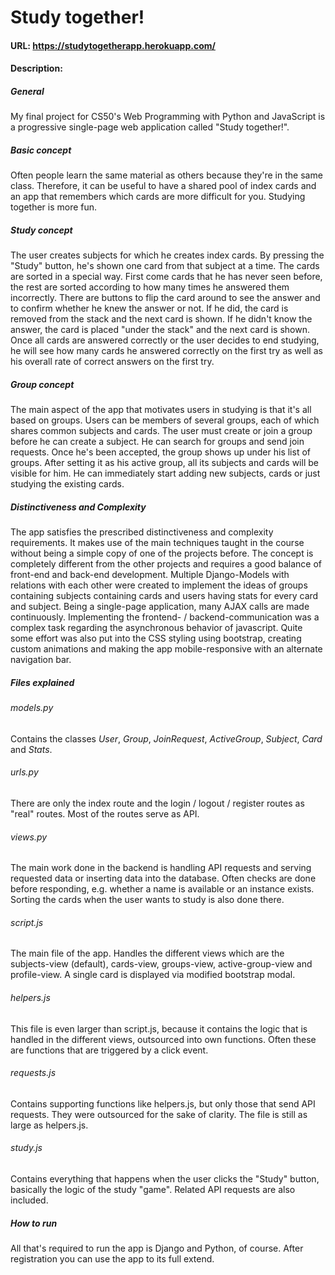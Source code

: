 # Study together!
#### URL: https://studytogetherapp.herokuapp.com/
#### Description:

##### General

My final project for CS50's Web Programming with Python and JavaScript is a progressive single-page web application called "Study together!".


##### Basic concept

Often people learn the same material as others because they're in the same class. Therefore, it can be useful to have a shared pool of index cards and an app that remembers which cards are more difficult for you. Studying together is more fun.

##### Study concept

The user creates subjects for which he creates index cards.
By pressing the "Study" button, he's shown one card from that subject at a time. The cards are sorted in a special way. First come cards that he has never seen before, the rest are sorted according to how many times he answered them incorrectly.
There are buttons to flip the card around to see the answer and to confirm whether he knew the answer or not. If he did, the card is removed from the stack and the next card is shown. If he didn't know the answer, the card is placed "under the stack" and the next card is shown.
Once all cards are answered correctly or the user decides to end studying, he will see how many cards he answered correctly on the first try as well as his overall rate of correct answers on the first try.

##### Group concept

The main aspect of the app that motivates users in studying is that it's all based on groups. Users can be members of several groups, each of which shares common subjects and cards.
The user must create or join a group before he can create a subject. He can search for groups and send join requests. Once he's been accepted, the group shows up under his list of groups. After setting it as his active group, all its subjects and cards will be visible for him. He can immediately start adding new subjects, cards or just studying the existing cards.

##### Distinctiveness and Complexity

The app satisfies the prescribed distinctiveness and complexity requirements.
It makes use of the main techniques taught in the course without being a simple copy of one of the projects before. The concept is completely different from the other projects and requires a good balance of front-end and back-end development.
Multiple Django-Models with relations with each other were created to implement the ideas of groups containing subjects containing cards and users having stats for every card and subject.
Being a single-page application, many AJAX calls are made continuously. Implementing the frontend- / backend-communication was a complex task regarding the asynchronous behavior of javascript.
Quite some effort was also put into the CSS styling using bootstrap, creating custom animations and making the app mobile-responsive with an alternate navigation bar.

##### Files explained

###### models.py

Contains the classes *User*, *Group*, *JoinRequest*, *ActiveGroup*, *Subject*, *Card* and *Stats*.

###### urls.py

There are only the index route and the login / logout / register routes as "real" routes. Most of the routes serve as API.

###### views.py

The main work done in the backend is handling API requests and serving requested data or inserting data into the database. Often checks are done before responding, e.g. whether a name is available or an instance exists. Sorting the cards when the user wants to study is also done there.

###### script.js

The main file of the app. Handles the different views which are the subjects-view (default), cards-view, groups-view, active-group-view and profile-view. A single card is displayed via modified bootstrap modal.

###### helpers.js

This file is even larger than script.js, because it contains the logic that is handled in the different views, outsourced into own functions. Often these are functions that are triggered by a click event.

###### requests.js

Contains supporting functions like helpers.js, but only those that send API requests. They were outsourced for the sake of clarity. The file is still as large as helpers.js.

###### study.js

Contains everything that happens when the user clicks the "Study" button, basically the logic of the study "game". Related API requests are also included.

##### How to run

All that's required to run the app is Django and Python, of course.
After registration you can use the app to its full extend.
